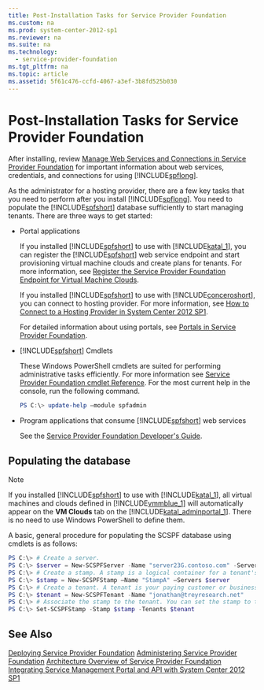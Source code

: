 ```yaml
---
title: Post-Installation Tasks for Service Provider Foundation
ms.custom: na
ms.prod: system-center-2012-sp1
ms.reviewer: na
ms.suite: na
ms.technology: 
  - service-provider-foundation
ms.tgt_pltfrm: na
ms.topic: article
ms.assetid: 5f61c476-ccfd-4067-a3ef-3b8fd525b030
---
```

# Post-Installation Tasks for Service Provider Foundation
After installing, review [Manage Web Services and Connections in Service Provider Foundation](Manage-Web-Services-and-Connections-in-Service-Provider-Foundation.md) for important information about web services, credentials, and connections for using [!INCLUDE[spflong](Token/spflong_md.md)].

As the administrator for a hosting provider, there are a few key tasks that you need to perform after you install [!INCLUDE[spflong](Token/spflong_md.md)]. You need to populate the [!INCLUDE[spfshort](Token/spfshort_md.md)] database sufficiently to start managing tenants. There are three ways to get started:

-   Portal applications

    If you installed [!INCLUDE[spfshort](Token/spfshort_md.md)] to use with [!INCLUDE[katal_1](Token/katal_1_md.md)], you can register the [!INCLUDE[spfshort](Token/spfshort_md.md)] web service endpoint and start provisioning virtual machine clouds and create plans for tenants. For more information, see [Register the Service Provider Foundation Endpoint for Virtual Machine Clouds](assetId:///197ac7a4-6ca2-46a4-855d-327979b68ea5).

    If you installed [!INCLUDE[spfshort](Token/spfshort_md.md)] to use with [!INCLUDE[conceroshort](Token/conceroshort_md.md)], you can connect to hosting provider. For more information, see [How to Connect to a Hosting Provider in System Center 2012 SP1](assetId:///5f2729ef-9647-4f5f-bb39-27ea8fc3f0e6).

    For detailed information about using portals, see [Portals in Service Provider Foundation](Portals-in-Service-Provider-Foundation.md).

-   [!INCLUDE[spfshort](Token/spfshort_md.md)] Cmdlets

    These Windows PowerShell cmdlets are suited for performing administrative tasks efficiently. For more information see [Service Provider Foundation cmdlet Reference](http://technet.microsoft.com/library/jj612525(v=sc.20).aspx). For the most current help in the console, run the following command.

    ```powershell
    PS C:\> update-help –module spfadmin
    ```

-   Program applications that consume [!INCLUDE[spfshort](Token/spfshort_md.md)] web services

    See the [Service Provider Foundation Developer's Guide](http://go.microsoft.com/fwlink/p/?LinkID=263700).

## Populating the database

> [!NOTE]
> If you installed [!INCLUDE[spfshort](Token/spfshort_md.md)] to use with [!INCLUDE[katal_1](Token/katal_1_md.md)], all virtual machines and clouds defined in [!INCLUDE[vmmblue_1](Token/vmmblue_1_md.md)] will automatically appear on the **VM Clouds** tab on the [!INCLUDE[katal_adminportal_1](Token/katal_adminportal_1_md.md)]. There is no need to use Windows PowerShell to define them.

A basic, general procedure for populating the SCSPF database using cmdlets is as follows:

```powershell
PS C:\> # Create a server.
PS C:\> $server = New-SCSPFServer -Name "server23G.contoso.com" -ServerType VMM
PS C:\> # Create a stamp. A stamp is a logical container for a tenant's association with one or more servers.
PS C:\> $stamp = New-SCSPFStamp –Name "StampA" –Servers $server
PS C:\> # Create a tenant. A tenant is your paying customer or business unit.
PS C:\> $tenant = New-SCSPFTenant -Name "jonathan@treyresearch.net"
PS C:\> # Associate the stamp to the tenant. You can set the stamp to the tenant and also to a different server if needed.
PS C:\> Set-SCSPFStamp -Stamp $stamp -Tenants $tenant
```

## See Also
[Deploying Service Provider Foundation](Deploying-Service-Provider-Foundation.md)
[Administering Service Provider Foundation](Administering-Service-Provider-Foundation.md)
[Architecture Overview of Service Provider Foundation](Architecture-Overview-of-Service-Provider-Foundation.md)
[Integrating Service Management Portal and API with System Center 2012 SP1](http://go.microsoft.com/fwlink/?LinkId=298454)


